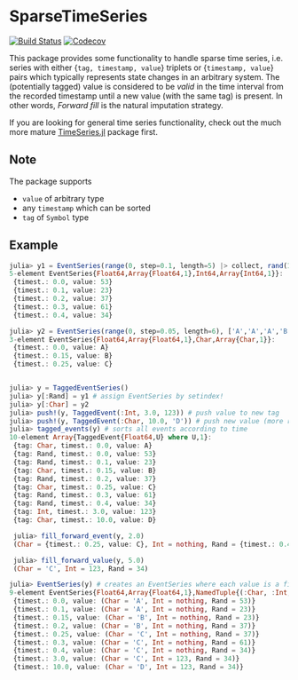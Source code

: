 # SparseTimeSeries

[![Build Status](https://api.travis-ci.com/jonalm/SparseTimeSeries.jl.svg?branch=master)](https://travis-ci.com/jonalm/SparseTimeSeries.jl)
[![Codecov](https://codecov.io/gh/jonalm/SparseTimeSeries.jl/branch/master/graph/badge.svg)](https://codecov.io/gh/jonalm/SparseTimeSeries.jl)

This package provides some functionality to handle sparse time series, i.e. series with either {`tag, timestamp, value`} triplets or {`timestamp, value`} pairs which typically represents state changes in an arbitrary system. The (potentially tagged) value is considered to be _valid_ in the time interval from the recorded timestamp until a new value (with the same tag) is present. In other words, _Forward fill_ is the natural imputation strategy.

If you are looking for general time series functionality, check out the much more mature
[TimeSeries.jl](https://github.com/JuliaStats/TimeSeries.jl) package first.

## Note

The package supports
 - `value` of arbitrary type
 - any `timestamp` which can be sorted
 - `tag` of `Symbol` type

## Example

```julia
julia> y1 = EventSeries(range(0, step=0.1, length=5) |> collect, rand(1:100, 5)) # create an EventSeries from a timestamps and a value array
5-element EventSeries{Float64,Array{Float64,1},Int64,Array{Int64,1}}:
 {timest.: 0.0, value: 53}
 {timest.: 0.1, value: 23}
 {timest.: 0.2, value: 37}
 {timest.: 0.3, value: 61}
 {timest.: 0.4, value: 34}

julia> y2 = EventSeries(range(0, step=0.05, length=6), ['A','A','A','B','B','C']) # removes repeated values by default
3-element EventSeries{Float64,Array{Float64,1},Char,Array{Char,1}}:
 {timest.: 0.0, value: A}
 {timest.: 0.15, value: B}
 {timest.: 0.25, value: C}


julia> y = TaggedEventSeries()
julia> y[:Rand] = y1 # assign EventSeries by setindex!
julia> y[:Char] = y2
julia> push!(y, TaggedEvent(:Int, 3.0, 123)) # push value to new tag
julia> push!(y, TaggedEvent(:Char, 10.0, 'D')) # push new value (more recent) to existing tag
julia> tagged_events(y) # sorts all events according to time
10-element Array{TaggedEvent{Float64,U} where U,1}:
 {tag: Char, timest.: 0.0, value: A}
 {tag: Rand, timest.: 0.0, value: 53}
 {tag: Rand, timest.: 0.1, value: 23}
 {tag: Char, timest.: 0.15, value: B}
 {tag: Rand, timest.: 0.2, value: 37}
 {tag: Char, timest.: 0.25, value: C}
 {tag: Rand, timest.: 0.3, value: 61}
 {tag: Rand, timest.: 0.4, value: 34}
 {tag: Int, timest.: 3.0, value: 123}
 {tag: Char, timest.: 10.0, value: D}

 julia> fill_forward_event(y, 2.0)
 (Char = {timest.: 0.25, value: C}, Int = nothing, Rand = {timest.: 0.4, value: 34})

 julia> fill_forward_value(y, 5.0)
 (Char = 'C', Int = 123, Rand = 34)

julia> EventSeries(y) # creates an EventSeries where each value is a filled forward named tuple with values for each tag
9-element EventSeries{Float64,Array{Float64,1},NamedTuple{(:Char, :Int, :Rand),T} where T<:Tuple,Array{NamedTuple{(:Char, :Int, :Rand),T} where T<:Tuple,1}}:
 {timest.: 0.0, value: (Char = 'A', Int = nothing, Rand = 53)}
 {timest.: 0.1, value: (Char = 'A', Int = nothing, Rand = 23)}
 {timest.: 0.15, value: (Char = 'B', Int = nothing, Rand = 23)}
 {timest.: 0.2, value: (Char = 'B', Int = nothing, Rand = 37)}
 {timest.: 0.25, value: (Char = 'C', Int = nothing, Rand = 37)}
 {timest.: 0.3, value: (Char = 'C', Int = nothing, Rand = 61)}
 {timest.: 0.4, value: (Char = 'C', Int = nothing, Rand = 34)}
 {timest.: 3.0, value: (Char = 'C', Int = 123, Rand = 34)}     
 {timest.: 10.0, value: (Char = 'D', Int = 123, Rand = 34)}
```
